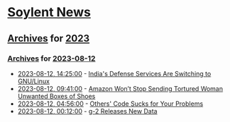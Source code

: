 # [Soylent News](../../../README.md)

## [Archives](../../index.md) for [2023](../index.md)

### [Archives](../../index.md) for [2023-08-12](index.md)

* [2023-08-12, 14:25:00](https://soylentnews.org/article.pl?sid=23/08/11/1240223&from=rss) - [India's Defense Services Are Switching to GNU/Linux](https://soylentnews.org/article.pl?sid=23/08/11/1240223&from=rss)
* [2023-08-12, 09:41:00](https://soylentnews.org/article.pl?sid=23/08/11/1051251&from=rss) - [Amazon Won’t Stop Sending Tortured Woman Unwanted Boxes of Shoes](https://soylentnews.org/article.pl?sid=23/08/11/1051251&from=rss)
* [2023-08-12, 04:56:00](https://soylentnews.org/article.pl?sid=23/08/11/1049207&from=rss) - [Others' Code Sucks for Your Problems](https://soylentnews.org/article.pl?sid=23/08/11/1049207&from=rss)
* [2023-08-12, 00:12:00](https://soylentnews.org/article.pl?sid=23/08/11/1044255&from=rss) - [g-2 Releases New Data](https://soylentnews.org/article.pl?sid=23/08/11/1044255&from=rss)
